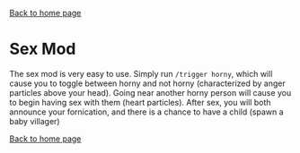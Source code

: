 [Back to home page](README.md)

# Sex Mod
The sex mod is very easy to use. Simply run `/trigger horny`, which will cause you to toggle between horny and not horny (characterized by anger particles above your head). Going near another horny person will cause you to begin having sex with them (heart particles). After sex, you will both announce your fornication, and there is a chance to have a child (spawn a baby villager)

[Back to home page](README.md)